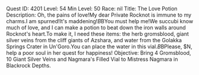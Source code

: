 Quest ID: 4201
Level: 54
Min Level: 50
Race: nil
Title: The Love Potion
Description: Oh, the pains of love!My dear Private Rocknot is immune to my charms.I am spurned!It's maddening!$B$BYou must help me!We succubi know much of love, and I can make a potion to beat down the iron walls around Rocknot's heart.To make it, I need these items: the herb gromsblood, giant silver veins from the cliff giants of Azshara, and water from the Golakka Springs Crater in Un'Goro.You can place the water in this vial.$B$BPlease, $N, help a poor soul in her quest for happiness!
Objective: Bring 4 Gromsblood, 10 Giant Silver Veins and Nagmara's Filled Vial to Mistress Nagmara in Blackrock Depths.
